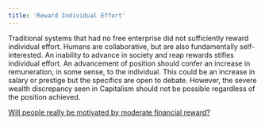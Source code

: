 ```yaml
---
title: 'Reward Individual Effort'
---
```


Traditional systems that had no free enterprise did not sufficiently reward individual effort. Humans are collaborative, but are also fundamentally self-interested. An inability to advance in society and reap rewards stifles individual effort.
An advancement of position should confer an increase in remuneration, in some sense, to the individual. This could be an increase in salary or prestige but the specifics are open to debate. However, the severe wealth discrepancy seen in Capitalism should not be possible regardless of the position achieved.

[Will people really be motivated by moderate financial reward?](/open-socialism/arguments/people-will-be-incentivised-to-work)
